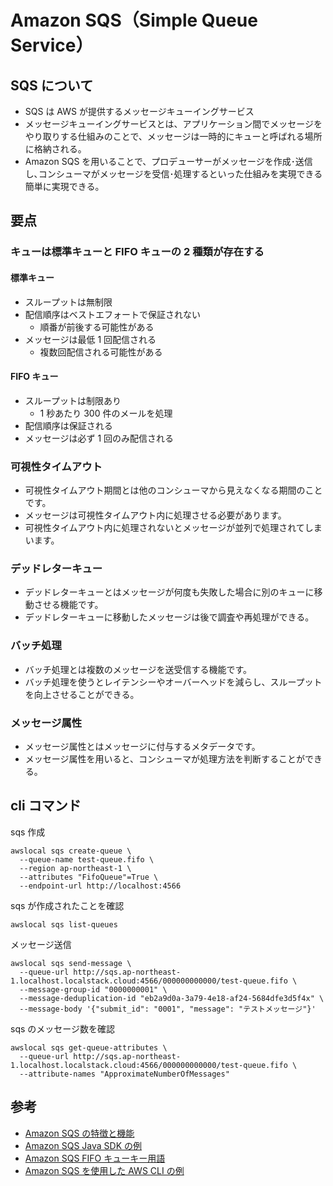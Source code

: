 # Amazon SQS（Simple Queue Service）

## SQS について

- SQS は AWS が提供するメッセージキューイングサービス
- メッセージキューイングサービスとは、アプリケーション間でメッセージをやり取りする仕組みのことで、メッセージは一時的にキューと呼ばれる場所に格納される。
- Amazon SQS を用いることで、プロデューサーがメッセージを作成･送信し､コンシューマがメッセージを受信･処理するといった仕組みを実現できる簡単に実現できる。

## 要点

### キューは標準キューと FIFO キューの 2 種類が存在する

#### 標準キュー

- スループットは無制限
- 配信順序はベストエフォートで保証されない
  - 順番が前後する可能性がある
- メッセージは最低 1 回配信される
  - 複数回配信される可能性がある

#### FIFO キュー

- スループットは制限あり
  - 1 秒あたり 300 件のメールを処理
- 配信順序は保証される
- メッセージは必ず 1 回のみ配信される

### 可視性タイムアウト

- 可視性タイムアウト期間とは他のコンシューマから見えなくなる期間のことです。
- メッセージは可視性タイムアウト内に処理させる必要があります。
- 可視性タイムアウト内に処理されないとメッセージが並列で処理されてしまいます。

### デッドレターキュー

- デッドレターキューとはメッセージが何度も失敗した場合に別のキューに移動させる機能です。
- デッドレターキューに移動したメッセージは後で調査や再処理ができる。

### バッチ処理

- バッチ処理とは複数のメッセージを送受信する機能です。
- バッチ処理を使うとレイテンシーやオーバーヘッドを減らし、スループットを向上させることができる。

### メッセージ属性

- メッセージ属性とはメッセージに付与するメタデータです。
- メッセージ属性を用いると、コンシューマが処理方法を判断することができる。

## cli コマンド

sqs 作成

```
awslocal sqs create-queue \
  --queue-name test-queue.fifo \
  --region ap-northeast-1 \
  --attributes "FifoQueue"=True \
  --endpoint-url http://localhost:4566
```

sqs が作成されたことを確認

```
awslocal sqs list-queues
```

メッセージ送信

```
awslocal sqs send-message \
  --queue-url http://sqs.ap-northeast-1.localhost.localstack.cloud:4566/000000000000/test-queue.fifo \
  --message-group-id "0000000001" \
  --message-deduplication-id "eb2a9d0a-3a79-4e18-af24-5684dfe3d5f4x" \
  --message-body '{"submit_id": "0001", "message": "テストメッセージ"}'
```

sqs のメッセージ数を確認

```
awslocal sqs get-queue-attributes \
  --queue-url http://sqs.ap-northeast-1.localhost.localstack.cloud:4566/000000000000/test-queue.fifo \
  --attribute-names "ApproximateNumberOfMessages"
```

## 参考

- [Amazon SQS の特徴と機能](https://docs.aws.amazon.com/ja_jp/AWSSimpleQueueService/latest/SQSDeveloperGuide/features-capabilities.html)
- [Amazon SQS Java SDK の例](https://docs.aws.amazon.com/ja_jp/AWSSimpleQueueService/latest/SQSDeveloperGuide/sqs-java-tutorials.html)
- [Amazon SQS FIFO キューキー用語](https://docs.aws.amazon.com/ja_jp/AWSSimpleQueueService/latest/SQSDeveloperGuide/FIFO-key-terms.html)
- [Amazon SQS を使用した AWS CLI の例](https://docs.aws.amazon.com/ja_jp/cli/v1/userguide/cli_sqs_code_examples.html)
